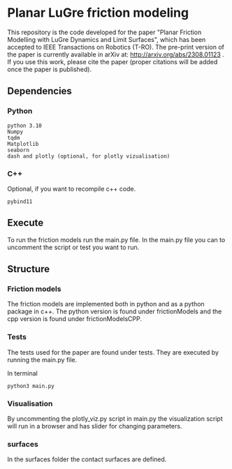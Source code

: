 # Planar LuGre friction modeling 

This repository is the code developed for the paper "Planar Friction Modelling with LuGre Dynamics and Limit Surfaces", 
which has been accepted to IEEE Transactions on Robotics (T-RO). The pre-print version of the paper is currently available in arXiv at:
http://arxiv.org/abs/2308.01123
. If you use this work, please cite the paper (proper citations will be added once the paper is published). 

## Dependencies 
### Python
```
python 3.10
Numpy 
tqdm
Matplotlib
seaborn
dash and plotly (optional, for plotly vizualisation)
```

### C++
Optional, if you want to recompile c++ code.
```
pybind11
```

## Execute

To run the friction models run the main.py file. In the main.py file you can
to uncomment the script or test you want to run. 

## Structure
### Friction models
The friction models are implemented both in python and as a python package in c++. The python version is found under 
frictionModels and the cpp version is found under frictionModelsCPP.

### Tests
The tests used for the paper are found under tests. They are executed by running the main.py file. 

In terminal 
```
python3 main.py
```

### Visualisation 
By uncommenting the plotly_viz.py script in main.py the visualization script will run in a browser and has slider for
changing parameters. 

### surfaces
In the surfaces folder the contact surfaces are defined. 




